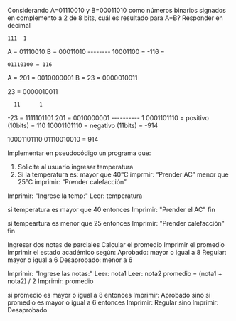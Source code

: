 Considerando A=01110010 y B=00011010 como números binarios signados en complemento a 2 de 8 bits, cuál es resultado para A+B? Responder en decimal

    111  1
A = 01110010
B = 00011010
    --------
    10001100 = -116 =

    01110100 = 116


A = 201 = 0010000001
B =  23 = 0000010011


 23 = 0000010011

      11      1 
-23 = 1111101101
201 = 0010000001
      ----------
    1 0001101110 = positivo (10bits) =  110
     10001101110 = negativo (11bits) = -914

10001101110
01110010010 = 914

Implementar en pseudocódigo un programa que:
1) Solicite al usuario ingresar temperatura
2) Si la temperatura es:
mayor que 40°C imprmir: “Prender AC”
menor que 25°C imprimir: “Prender calefacción”




Imprimir: "Ingrese la temp:"
Leer: temperatura

si temperatura es mayor que 40 entonces
 Imprimir: "Prender el AC"
fin

si tempeartura es menor que 25 entonces
 Imprimir: "Prender calefacción"
fin


Ingresar dos notas de parciales
Calcular el promedio
Imprimir el promedio
Imprimir el estado académico según:
Aprobado: mayor o igual a 8
Regular: mayor o igual a 6
Desaprobado: menor a 6


Imprimir: "Ingrese las notas:"
Leer: nota1
Leer: nota2
promedio = (nota1 + nota2) / 2
Imprimir: promedio

si promedio es mayor o igual a 8 entonces
  Imprimir: Aprobado
sino si promedio es mayor o igual a 6 entonces
  Imprimir: Regular
sino
  Imprimir: Desaprobado
